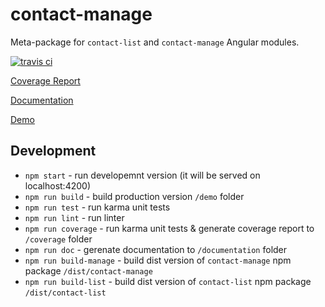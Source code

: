 # contact-manage

Meta-package for `contact-list` and `contact-manage` Angular modules.

[![travis ci](https://travis-ci.org/s-kalaus/contact-manage.svg?branch=master)](https://travis-ci.org/s-kalaus/contact-manage)

[Coverage Report](https://s-kalaus.github.io/contact-manage/coverage/index.html)

[Documentation](https://s-kalaus.github.io/contact-manage/documentation/index.html)

[Demo](https://s-kalaus.github.io/contact-manage/demo/index.html)

## Development
* `npm start` - run developemnt version (it will be served on localhost:4200)
* `npm run build` - build production version `/demo` folder
* `npm run test` - run karma unit tests
* `npm run lint` - run linter
* `npm run coverage` - run karma unit tests & generate coverage report to `/coverage` folder
* `npm run doc` - gerenate documentation to `/documentation` folder
* `npm run build-manage` - build dist version of `contact-manage` npm package `/dist/contact-manage`
* `npm run build-list` - build dist version of `contact-list` npm package `/dist/contact-list`